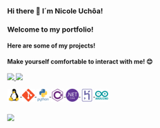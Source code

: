 ### Hi there 👋 I´m Nicole Uchôa!

### Welcome to my portfolio!
#### Here are some of my projects!

#### Make yourself comfortable to interact with me! 😊

<div>
  <a href="https://github.com/nicole-uchoa">
  <img height="180em" src="https://github-readme-stats.vercel.app/api?username=nicole-uchoa&show_icons=true&theme=dark&include_all_commits=true&count_private=true"/>
  <img height="180em" src="https://github-readme-stats.vercel.app/api/top-langs/?username=nicole-uchoa&layout=compact&langs_count=7&theme=dark"/>
</div>
<div style="display: inline_block"><br>
    <img align="center" height="30" src="https://raw.githubusercontent.com/devicons/devicon/master/icons/linux/linux-original.svg">
    <img align="center" height="30" src="https://raw.githubusercontent.com/devicons/devicon/master/icons/git/git-original.svg">
    <img align="center" height="30" src="https://github.com/devicons/devicon/blob/master/icons/python/python-original-wordmark.svg">    
    <img align="center" height="30" src="https://github.com/devicons/devicon/blob/master/icons/csharp/csharp-line.svg">
    <img align="center" height="30" src="https://raw.githubusercontent.com/devicons/devicon/master/icons/dotnetcore/dotnetcore-original.svg">
    <img align="center" height="30" src="https://github.com/devicons/devicon/blob/master/icons/heroku/heroku-original.svg">
    <img align="center" height="30" src="https://github.com/devicons/devicon/blob/master/icons/arduino/arduino-original-wordmark.svg">
    
</div>
  
##
  
<div>
  <a href="https://www.linkedin.com/in/nicole-uchoa/"><img src="https://img.shields.io/badge/-LinkedIn-000000?style=for-the-badge&logo=linkedin&logoColor=0077B5"></a>
